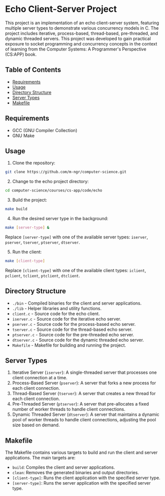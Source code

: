 # Echo Client-Server Project

This project is an implementation of an echo client-server system, featuring multiple server types to demonstrate various concurrency models in C. The project includes iterative, process-based, thread-based, pre-threaded, and dynamic threaded servers. This project was developed to gain practical exposure to socket programming and concurrency concepts in the context of learning from the Computer Systems: A Programmer's Perspective (CS:APP) book.

## Table of Contents

- [Requirements](#requirements)
- [Usage](#usage)
- [Directory Structure](#directory-structure)
- [Server Types](#server-types)
- [Makefile](#makefile)

## Requirements

- GCC (GNU Compiler Collection)
- GNU Make

## Usage

1. Clone the repository:

```bash
git clone https://github.com/m-ngr/computer-science.git
```

2. Change to the echo project directory:

```bash
cd computer-science/courses/cs-app/code/echo
```

3. Build the project:

```bash
make build
```

4. Run the desired server type in the background:

```bash
make [server-type] &
```

Replace `[server-type]` with one of the available server types: `iserver`, `pserver`, `tserver`, `ptserver`, `dtserver`.

5. Run the client:

```bash
make [client-type]
```

Replace `[client-type]` with one of the available client types: `iclient`, `pclient`, `tclient`, `ptclient`, `dtclient`.

## Directory Structure

- `./bin` - Compiled binaries for the client and server applications.
- `./lib` - Helper libraries and utility functions.
- `client.c` - Source code for the echo client.
- `iserver.c` - Source code for the iterative echo server.
- `pserver.c` - Source code for the process-based echo server.
- `tserver.c` - Source code for the thread-based echo server.
- `ptserver.c` - Source code for the pre-threaded echo server.
- `dtserver.c` - Source code for the dynamic threaded echo server.
- `Makefile` - Makefile for building and running the project.

## Server Types

1. Iterative Server (`iserver`): A single-threaded server that processes one client connection at a time.
2. Process-Based Server (`pserver`): A server that forks a new process for each client connection.
3. Thread-Based Server (`tserver`): A server that creates a new thread for each client connection.
4. Pre-Threaded Server (`ptserver`): A server that pre-allocates a fixed number of worker threads to handle client connections.
5. Dynamic Threaded Server (`dtserver`): A server that maintains a dynamic pool of worker threads to handle client connections, adjusting the pool size based on demand.

## Makefile

The Makefile contains various targets to build and run the client and server applications. The main targets are:

- `build`: Compiles the client and server applications.
- `clean`: Removes the generated binaries and output directories.
- `[client-type]`: Runs the client application with the specified server type.
- `[server-type]`: Runs the server application with the specified server type.
